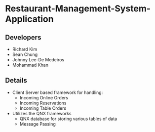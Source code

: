 # Restaurant-Management-System-Application

## Developers
- Richard Kim
- Sean Chung
- Johnny Lee-De Medeiros
- Mohammad Khan

## Details
- Client Server based framework for handling:
	- Incoming Online Orders
	- Incoming Reservations
	- Incoming Table Orders
- Utilizes the QNX frameworks
	- QNX database for storing various tables of data
	- Message Passing
